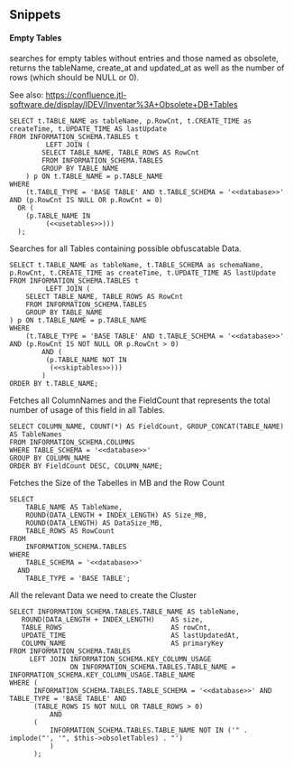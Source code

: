 ## Snippets

#### Empty Tables
searches for empty tables without entries and those named as obsolete, returns the tableName, create_at and updated_at as well as the number of rows (which should be NULL or 0).

See also:  https://confluence.jtl-software.de/display/IDEV/Inventar%3A+Obsolete+DB+Tables

```
SELECT t.TABLE_NAME as tableName, p.RowCnt, t.CREATE_TIME as createTime, t.UPDATE_TIME AS lastUpdate
FROM INFORMATION_SCHEMA.TABLES t
         LEFT JOIN (
        SELECT TABLE_NAME, TABLE_ROWS AS RowCnt
        FROM INFORMATION_SCHEMA.TABLES
        GROUP BY TABLE_NAME
    ) p ON t.TABLE_NAME = p.TABLE_NAME
WHERE
    (t.TABLE_TYPE = 'BASE TABLE' AND t.TABLE_SCHEMA = '<<database>>' AND (p.RowCnt IS NULL OR p.RowCnt = 0)
  OR (
    (p.TABLE_NAME IN
         (<<usetables>>)))
  );
```

Searches for all Tables containing possible obfuscatable Data.

```
SELECT t.TABLE_NAME as tableName, t.TABLE_SCHEMA as schemaName, p.RowCnt, t.CREATE_TIME as createTime, t.UPDATE_TIME AS lastUpdate
FROM INFORMATION_SCHEMA.TABLES t
         LEFT JOIN (
    SELECT TABLE_NAME, TABLE_ROWS AS RowCnt
    FROM INFORMATION_SCHEMA.TABLES
    GROUP BY TABLE_NAME
) p ON t.TABLE_NAME = p.TABLE_NAME
WHERE
    (t.TABLE_TYPE = 'BASE TABLE' AND t.TABLE_SCHEMA = '<<database>>' AND (p.RowCnt IS NOT NULL OR p.RowCnt > 0)
        AND (
         (p.TABLE_NAME NOT IN
          (<<skiptables>>)))
        )
ORDER BY t.TABLE_NAME;
```

Fetches all ColumnNames and the FieldCount that represents the total number of usage of this field in all Tables.

```
SELECT COLUMN_NAME, COUNT(*) AS FieldCount, GROUP_CONCAT(TABLE_NAME) AS TableNames
FROM INFORMATION_SCHEMA.COLUMNS
WHERE TABLE_SCHEMA = '<<database>>'
GROUP BY COLUMN_NAME
ORDER BY FieldCount DESC, COLUMN_NAME;
```

Fetches the Size of the Tabelles in MB and the Row Count
```
SELECT
    TABLE_NAME AS TableName,
    ROUND(DATA_LENGTH + INDEX_LENGTH) AS Size_MB,
    ROUND(DATA_LENGTH) AS DataSize_MB,
    TABLE_ROWS AS RowCount
FROM
    INFORMATION_SCHEMA.TABLES
WHERE
    TABLE_SCHEMA = '<<database>>'
  AND
    TABLE_TYPE = 'BASE TABLE';
```

All the relevant Data we need to create the Cluster
```
SELECT INFORMATION_SCHEMA.TABLES.TABLE_NAME AS tableName,
   ROUND(DATA_LENGTH + INDEX_LENGTH)    AS size,
   TABLE_ROWS                           AS rowCnt,
   UPDATE_TIME                          AS lastUpdatedAt,
   COLUMN_NAME                          AS primaryKey
FROM INFORMATION_SCHEMA.TABLES
     LEFT JOIN INFORMATION_SCHEMA.KEY_COLUMN_USAGE
               ON INFORMATION_SCHEMA.TABLES.TABLE_NAME = INFORMATION_SCHEMA.KEY_COLUMN_USAGE.TABLE_NAME
WHERE (
      INFORMATION_SCHEMA.TABLES.TABLE_SCHEMA = '<<database>>' AND TABLE_TYPE = 'BASE TABLE' AND
      (TABLE_ROWS IS NOT NULL OR TABLE_ROWS > 0)
          AND
      (
          INFORMATION_SCHEMA.TABLES.TABLE_NAME NOT IN ('" . implode("', '", $this->obsoletTables) . "')
          )
      );
```
